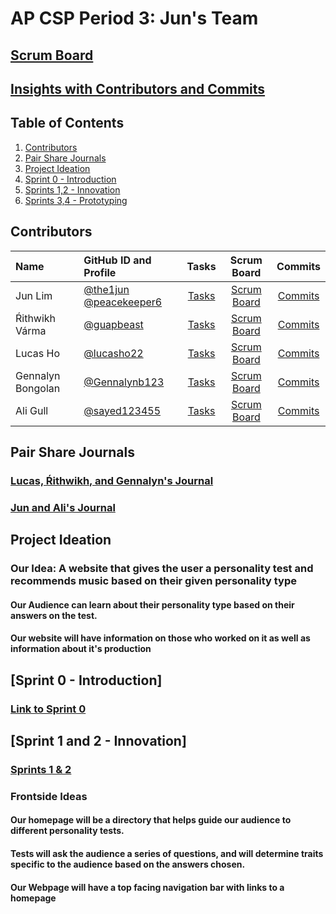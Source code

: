 # AP CSP Period 3: Jun's Team
## [Scrum Board](https://github.com/Gennalynb123/flask_portfolio/projects/2)
## [Insights with Contributors and Commits](https://github.com/Gennalynb123/flask_portfolio/commits/main)
## Table of Contents
1. [Contributors](https://github.com/Gennalynb123/flask_portfolio/blob/main/README.md#contributors)
2. [Pair Share Journals](https://github.com/Gennalynb123/flask_portfolio/blob/main/README.md#pair-share-journals)
3. [Project Ideation](https://github.com/Gennalynb123/flask_portfolio/blob/main/README.md#project-ideation)
4. [Sprint 0 - Introduction](https://github.com/Gennalynb123/flask_portfolio/blob/main/README.md#sprint-0---introduction)
5. [Sprints 1,2 - Innovation](https://github.com/Gennalynb123/flask_portfolio/blob/main/README.md)
6. [Sprints 3,4 - Prototyping](https://github.com/Gennalynb123/flask_portfolio/blob/main/README.md#contributors)
## Contributors
| Name | GitHub ID and Profile | Tasks | Scrum Board | Commits |
|:-----|:----------------------|:-----:|:-----------:|:-------:|
| Jun Lim | [@the1jun](https://github.com/the1jun) [@peacekeeper6](https://github.com/peacekeeper6)| [Tasks](https://github.com/Gennalynb123/flask_portfolio/projects/2#card-68554960) |[Scrum Board](https://github.com/Gennalynb123/flask_portfolio/projects/2) | [Commits](https://github.com/Gennalynb123/flask_portfolio/commits?author=the1jun)
| Ŕithwikh Várma| [@guapbeast](https://github.com/guapbeast) | [Tasks](https://github.com/Gennalynb123/flask_portfolio/projects/2#card-68554850) |[Scrum Board](https://github.com/Gennalynb123/flask_portfolio/projects/2) | [Commits](https://github.com/Gennalynb123/flask_portfolio/commits?author=guapbeast)
| Lucas Ho | [@lucasho22](https://github.com/lucasho22) | [Tasks](https://github.com/Gennalynb123/flask_portfolio/projects/2#card-68559291) |[Scrum Board](https://github.com/Gennalynb123/flask_portfolio/projects/2) |[Commits](https://github.com/Gennalynb123/flask_portfolio/commits?author=lucasho22)
| Gennalyn Bongolan | [@Gennalynb123](https://github.com/Gennalynb123) | [Tasks](https://github.com/Gennalynb123/flask_portfolio/projects/2#card-68554609) |[Scrum Board](https://github.com/Gennalynb123/flask_portfolio/projects/2) |[Commits](https://github.com/Gennalynb123/flask_portfolio/commits?author=Gennalynb123)
| Ali Gull | [@sayed123455](https://github.com/sayed123455) | [Tasks](https://github.com/Gennalynb123/flask_portfolio/projects/2#card-68559348) |[Scrum Board](https://github.com/Gennalynb123/flask_portfolio/projects/2) |[Commits](https://github.com/Gennalynb123/flask_portfolio/commits?author=sayed123455)
## Pair Share Journals
### [Lucas, Ŕithwikh, and Gennalyn's Journal](https://docs.google.com/document/d/1XcHNurxEvFBZuBIZhxlTkx_ClMmk2kVWZFs-sb4uy2E/edit)
### [Jun and Ali's Journal](https://docs.google.com/document/d/1WvZphnC7vT6UqtVZ2HngxIULrPpT7rWK3-EGbG_K3Po/edit)
## Project Ideation
### Our Idea: A website that gives the user a personality test and recommends music based on their given personality type
#### Our Audience can learn about their personality type based on their answers on the test.
#### Our website will have information on those who worked on it as well as information about it's production
## [Sprint 0 - Introduction]
### [Link to Sprint 0](https://drive.google.com/drive/folders/14VUYDYmwswaDMb8-JK4YqOccHa42-vMJ)
## [Sprint 1 and 2 - Innovation]
### [Sprints 1 & 2](https://github.com/Gennalynb123/flask_portfolio/projects/2)
### Frontside Ideas
#### Our homepage will be a directory that helps guide our audience to different personality tests.
#### Tests will ask the audience a series of questions, and will determine traits specific to the audience based on the answers chosen.
#### Our Webpage will have a top facing navigation bar with links to a homepage


